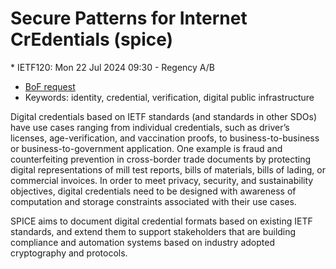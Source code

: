 # Secure Patterns for Internet CrEdentials (spice)
<IETFschedule>  * IETF120: Mon 22 Jul 2024 09:30 - Regency A/B</IETFschedule>
* [BoF request](https://datatracker.ietf.org/doc/bofreq-prorock-secure-patterns-for-internet-credentials-spice/)
* Keywords: identity, credential, verification, digital public infrastructure


Digital credentials based on IETF standards (and standards in other SDOs) have use cases ranging from individual credentials, such as driver’s licenses, age-verification, and vaccination proofs, to business-to-business or business-to-government application. One example is fraud and counterfeiting prevention in cross-border trade documents by protecting digital representations of mill test reports, bills of materials, bills of lading, or commercial invoices. In order to meet privacy, security, and sustainability objectives, digital credentials need to be designed with awareness of computation and storage constraints associated with their use cases.

SPICE aims to document digital credential formats based on existing IETF standards, and extend them to support stakeholders that are building compliance and automation systems based on industry adopted cryptography and protocols.
    
    

